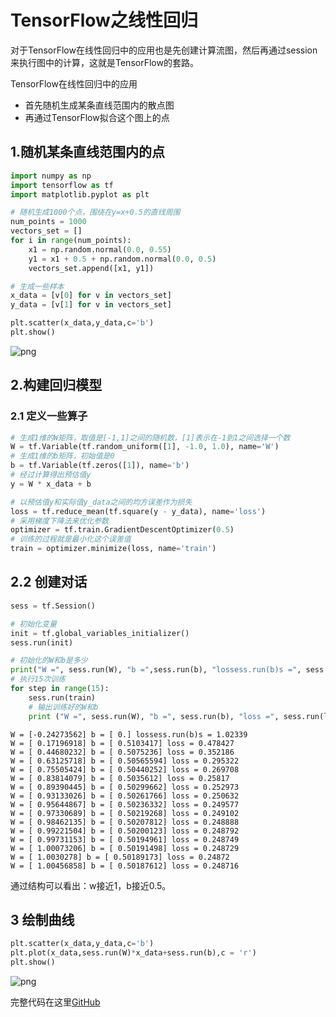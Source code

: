 # TensorFlow之线性回归

对于TensorFlow在线性回归中的应用也是先创建计算流图，然后再通过session来执行图中的计算，这就是TensorFlow的套路。

TensorFlow在线性回归中的应用
- 首先随机生成某条直线范围内的散点图
- 再通过TensorFlow拟合这个图上的点

## 1.随机某条直线范围内的点


```python
import numpy as np
import tensorflow as tf
import matplotlib.pyplot as plt

# 随机生成1000个点，围绕在y=x+0.5的直线周围
num_points = 1000
vectors_set = []
for i in range(num_points):
    x1 = np.random.normal(0.0, 0.55)
    y1 = x1 + 0.5 + np.random.normal(0.0, 0.5)
    vectors_set.append([x1, y1])

# 生成一些样本
x_data = [v[0] for v in vectors_set]
y_data = [v[1] for v in vectors_set]

plt.scatter(x_data,y_data,c='b')
plt.show()
```


![png](https://raw.githubusercontent.com/zhi-z/DeepLearning/master/TensorFlow%E5%9F%BA%E7%A1%80/2.TensorFlow%E5%BA%94%E7%94%A8_%E7%BA%BF%E6%80%A7%E5%9B%9E%E5%BD%92/image/output_2_0.png)


## 2.构建回归模型

### 2.1 定义一些算子


```python
# 生成1维的W矩阵，取值是[-1,1]之间的随机数，[1]表示在-1到1之间选择一个数
W = tf.Variable(tf.random_uniform([1], -1.0, 1.0), name='W')
# 生成1维的b矩阵，初始值是0
b = tf.Variable(tf.zeros([1]), name='b')
# 经过计算得出预估值y
y = W * x_data + b

# 以预估值y和实际值y_data之间的均方误差作为损失
loss = tf.reduce_mean(tf.square(y - y_data), name='loss')
# 采用梯度下降法来优化参数
optimizer = tf.train.GradientDescentOptimizer(0.5)
# 训练的过程就是最小化这个误差值
train = optimizer.minimize(loss, name='train')
```

## 2.2 创建对话


```python
sess = tf.Session()

# 初始化变量
init = tf.global_variables_initializer()
sess.run(init)

# 初始化的W和b是多少
print("W =", sess.run(W), "b =",sess.run(b), "lossess.run(b)s =", sess.run(loss))
# 执行15次训练
for step in range(15):
    sess.run(train)
    # 输出训练好的W和b
    print ("W =", sess.run(W), "b =", sess.run(b), "loss =", sess.run(loss))
```

    W = [-0.24273562] b = [ 0.] lossess.run(b)s = 1.02339
    W = [ 0.17196918] b = [ 0.5103417] loss = 0.478427
    W = [ 0.44680232] b = [ 0.5075236] loss = 0.352186
    W = [ 0.63125718] b = [ 0.50565594] loss = 0.295322
    W = [ 0.75505424] b = [ 0.50440252] loss = 0.269708
    W = [ 0.83814079] b = [ 0.5035612] loss = 0.25817
    W = [ 0.89390445] b = [ 0.50299662] loss = 0.252973
    W = [ 0.93133026] b = [ 0.50261766] loss = 0.250632
    W = [ 0.95644867] b = [ 0.50236332] loss = 0.249577
    W = [ 0.97330689] b = [ 0.50219268] loss = 0.249102
    W = [ 0.98462135] b = [ 0.50207812] loss = 0.248888
    W = [ 0.99221504] b = [ 0.50200123] loss = 0.248792
    W = [ 0.99731153] b = [ 0.50194961] loss = 0.248749
    W = [ 1.00073206] b = [ 0.50191498] loss = 0.248729
    W = [ 1.0030278] b = [ 0.50189173] loss = 0.24872
    W = [ 1.00456858] b = [ 0.50187612] loss = 0.248716


通过结构可以看出：w接近1，b接近0.5。

## 3 绘制曲线


```python
plt.scatter(x_data,y_data,c='b')
plt.plot(x_data,sess.run(W)*x_data+sess.run(b),c = 'r')
plt.show()
```


![png](https://raw.githubusercontent.com/zhi-z/DeepLearning/master/TensorFlow%E5%9F%BA%E7%A1%80/2.TensorFlow%E5%BA%94%E7%94%A8_%E7%BA%BF%E6%80%A7%E5%9B%9E%E5%BD%92/image/output_10_0.png)



完整代码在这里[GitHub](https://github.com/zhi-z/DeepLearning/tree/master/TensorFlow%E5%9F%BA%E7%A1%80/2.TensorFlow%E5%BA%94%E7%94%A8_%E7%BA%BF%E6%80%A7%E5%9B%9E%E5%BD%92)